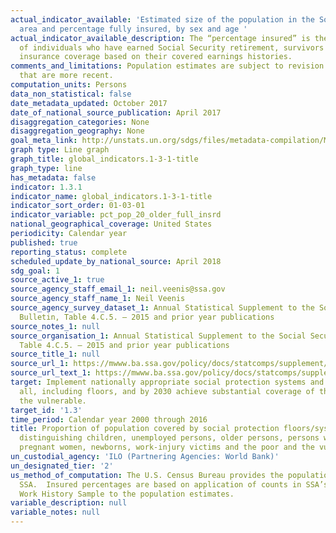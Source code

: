 ```yaml
---
actual_indicator_available: 'Estimated size of the population in the Social Security
  area and percentage fully insured, by sex and age '
actual_indicator_available_description: The “percentage insured” is the relationship
  of individuals who have earned Social Security retirement, survivors and disability
  insurance coverage based on their covered earnings histories.
comments_and_limitations: Population estimates are subject to revision based on data
  that are more recent.
computation_units: Persons
data_non_statistical: false
date_metadata_updated: October 2017
date_of_national_source_publication: April 2017
disaggregation_categories: None
disaggregation_geography: None
goal_meta_link: http://unstats.un.org/sdgs/files/metadata-compilation/Metadata-Goal-1.pdf
graph type: Line graph
graph_title: global_indicators.1-3-1-title
graph_type: line
has_metadata: false
indicator: 1.3.1
indicator_name: global_indicators.1-3-1-title
indicator_sort_order: 01-03-01
indicator_variable: pct_pop_20_older_full_insrd
national_geographical_coverage: United States
periodicity: Calendar year
published: true
reporting_status: complete
scheduled_update_by_national_source: April 2018
sdg_goal: 1
source_active_1: true
source_agency_staff_email_1: neil.veenis@ssa.gov
source_agency_staff_name_1: Neil Veenis
source_agency_survey_dataset_1: Annual Statistical Supplement to the Social Security
  Bulletin, Table 4.C.5. – 2015 and prior year publications
source_notes_1: null
source_organisation_1: Annual Statistical Supplement to the Social Security Bulletin,
  Table 4.C.5. – 2015 and prior year publications
source_title_1: null
source_url_1: https://mwww.ba.ssa.gov/policy/docs/statcomps/supplement/2015/4c.html#table4.c5
source_url_text_1: https://mwww.ba.ssa.gov/policy/docs/statcomps/supplement/2015/4c.html#table4.c5
target: Implement nationally appropriate social protection systems and measures for
  all, including floors, and by 2030 achieve substantial coverage of the poor and
  the vulnerable.
target_id: '1.3'
time_period: Calendar year 2000 through 2016
title: Proportion of population covered by social protection floors/systems, by sex,
  distinguishing children, unemployed persons, older persons, persons with disabilities,
  pregnant women, newborns, work-injury victims and the poor and the vulnerable
un_custodial_agency: 'ILO (Partnering Agencies: World Bank)'
un_designated_tier: '2'
us_method_of_computation: The U.S. Census Bureau provides the population counts to
  SSA.  Insured percentages are based on application of counts in SSA’s Continuous
  Work History Sample to the population estimates.
variable_description: null
variable_notes: null
---
```

